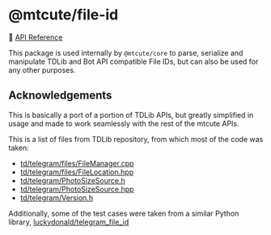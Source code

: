 # @mtcute/file-id

📖 [API Reference](https://ref.mtcute.dev/modules/_mtcute_file-id.html)

This package is used internally by `@mtcute/core` to parse, serialize
and manipulate TDLib and Bot API compatible File IDs, but can also be used
for any other purposes.

## Acknowledgements
This is basically a port of a portion of TDLib APIs, but greatly
simplified in usage and made to work seamlessly with the rest of the
mtcute APIs.

This is a list of files from TDLib repository, from which most of the code was taken:
 - [td/telegram/files/FileManager.cpp](https://github.com/tdlib/td/blob/master/td/telegram/files/FileManager.cpp)
 - [td/telegram/files/FileLocation.hpp](https://github.com/tdlib/td/blob/master/td/telegram/files/FileLocation.hpp)
 - [td/telegram/PhotoSizeSource.h](https://github.com/tdlib/td/blob/master/td/telegram/PhotoSizeSource.h)
 - [td/telegram/PhotoSizeSource.hpp](https://github.com/tdlib/td/blob/master/td/telegram/PhotoSizeSource.hpp)
 - [td/telegram/Version.h](https://github.com/tdlib/td/blob/master/td/telegram/Version.h)

Additionally, some of the test cases were taken from a similar Python
library, [luckydonald/telegram_file_id](https://github.com/luckydonald/telegram_file_id)

